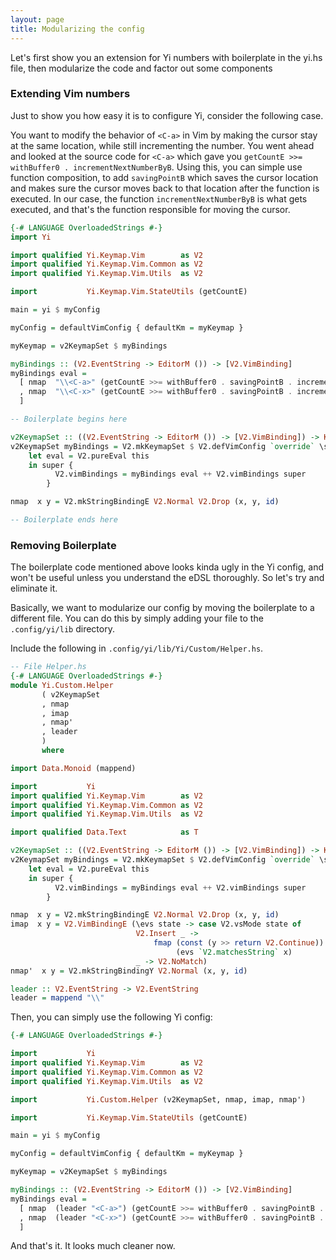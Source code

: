 ```yaml
---
layout: page
title: Modularizing the config
---
```


Let's first show you an extension for Yi numbers with boilerplate in the yi.hs file, then modularize the code and factor out some components

### Extending Vim numbers

Just to show you how easy it is to configure Yi, consider the following case.

You want to modify the behavior of ```<C-a>``` in Vim by making the cursor stay at the same location, while still incrementing the number. You went ahead and looked at the source code for ```<C-a>``` which gave you ```getCountE >>= withBuffer0 . incrementNextNumberByB```. Using this, you can simple use function composition, to add ```savingPointB``` which saves the cursor location and makes sure the cursor moves back to that location after the function is executed. In our case, the function ```incrementNextNumberByB``` is what gets executed, and that's the function responsible for moving the cursor.

~~~ haskell
{-# LANGUAGE OverloadedStrings #-}
import Yi

import qualified Yi.Keymap.Vim        as V2
import qualified Yi.Keymap.Vim.Common as V2
import qualified Yi.Keymap.Vim.Utils  as V2

import           Yi.Keymap.Vim.StateUtils (getCountE)

main = yi $ myConfig

myConfig = defaultVimConfig { defaultKm = myKeymap }

myKeymap = v2KeymapSet $ myBindings

myBindings :: (V2.EventString -> EditorM ()) -> [V2.VimBinding]
myBindings eval =
  [ nmap  "\\<C-a>" (getCountE >>= withBuffer0 . savingPointB . incrementNextNumberByB)
  , nmap  "\\<C-x>" (getCountE >>= withBuffer0 . savingPointB . incrementNextNumberByB . negate)
  ]

-- Boilerplate begins here

v2KeymapSet :: ((V2.EventString -> EditorM ()) -> [V2.VimBinding]) -> KeymapSet
v2KeymapSet myBindings = V2.mkKeymapSet $ V2.defVimConfig `override` \super this ->
    let eval = V2.pureEval this
    in super {
          V2.vimBindings = myBindings eval ++ V2.vimBindings super
        }

nmap  x y = V2.mkStringBindingE V2.Normal V2.Drop (x, y, id)

-- Boilerplate ends here
~~~

### Removing Boilerplate

The boilerplate code mentioned above looks kinda ugly in the Yi config, and won't be useful unless you understand the eDSL thoroughly. So let's try and eliminate it.

Basically, we want to modularize our config by moving the boilerplate to a different file. You can do this by simply adding your file to the ```.config/yi/lib``` directory.

Include the following in ```.config/yi/lib/Yi/Custom/Helper.hs```.

~~~ haskell
-- File Helper.hs
{-# LANGUAGE OverloadedStrings #-}
module Yi.Custom.Helper
       ( v2KeymapSet
       , nmap
       , imap
       , nmap'
       , leader
       )
       where

import Data.Monoid (mappend)

import           Yi
import qualified Yi.Keymap.Vim        as V2
import qualified Yi.Keymap.Vim.Common as V2
import qualified Yi.Keymap.Vim.Utils  as V2

import qualified Data.Text            as T

v2KeymapSet :: ((V2.EventString -> EditorM ()) -> [V2.VimBinding]) -> KeymapSet
v2KeymapSet myBindings = V2.mkKeymapSet $ V2.defVimConfig `override` \super this ->
    let eval = V2.pureEval this
    in super {
          V2.vimBindings = myBindings eval ++ V2.vimBindings super
        }

nmap  x y = V2.mkStringBindingE V2.Normal V2.Drop (x, y, id)
imap  x y = V2.VimBindingE (\evs state -> case V2.vsMode state of
                            V2.Insert _ ->
                                fmap (const (y >> return V2.Continue))
                                     (evs `V2.matchesString` x)
                            _ -> V2.NoMatch)
nmap'  x y = V2.mkStringBindingY V2.Normal (x, y, id)

leader :: V2.EventString -> V2.EventString
leader = mappend "\\"
~~~

Then, you can simply use the following Yi config:

~~~ haskell
{-# LANGUAGE OverloadedStrings #-}

import           Yi
import qualified Yi.Keymap.Vim        as V2
import qualified Yi.Keymap.Vim.Common as V2
import qualified Yi.Keymap.Vim.Utils  as V2

import           Yi.Custom.Helper (v2KeymapSet, nmap, imap, nmap')

import           Yi.Keymap.Vim.StateUtils (getCountE)

main = yi $ myConfig

myConfig = defaultVimConfig { defaultKm = myKeymap }

myKeymap = v2KeymapSet $ myBindings

myBindings :: (V2.EventString -> EditorM ()) -> [V2.VimBinding]
myBindings eval =
  [ nmap  (leader "<C-a>") (getCountE >>= withBuffer0 . savingPointB . incrementNextNumberByB)
  , nmap  (leader "<C-x>") (getCountE >>= withBuffer0 . savingPointB . incrementNextNumberByB . negate)
  ]
~~~

And that's it. It looks much cleaner now.
